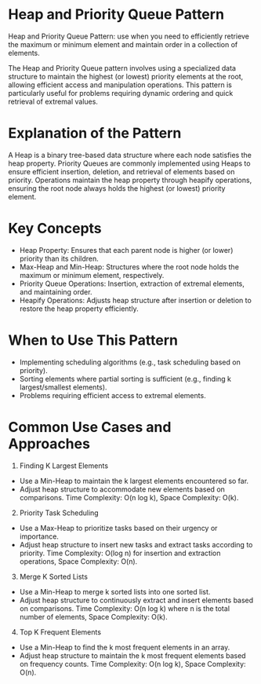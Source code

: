 # Heap and Priority Queue Pattern
Heap and Priority Queue Pattern: use when you need to efficiently retrieve the maximum or minimum element and maintain order in a collection of elements.

The Heap and Priority Queue pattern involves using a specialized data structure to maintain the highest (or lowest) priority elements at the root, allowing efficient access and manipulation operations. This pattern is particularly useful for problems requiring dynamic ordering and quick retrieval of extremal values.

# Explanation of the Pattern
A Heap is a binary tree-based data structure where each node satisfies the heap property. Priority Queues are commonly implemented using Heaps to ensure efficient insertion, deletion, and retrieval of elements based on priority. Operations maintain the heap property through heapify operations, ensuring the root node always holds the highest (or lowest) priority element.

# Key Concepts
* Heap Property: Ensures that each parent node is higher (or lower) priority than its children.
* Max-Heap and Min-Heap: Structures where the root node holds the maximum or minimum element, respectively.
* Priority Queue Operations: Insertion, extraction of extremal elements, and maintaining order.
* Heapify Operations: Adjusts heap structure after insertion or deletion to restore the heap property efficiently.

# When to Use This Pattern
* Implementing scheduling algorithms (e.g., task scheduling based on priority).
* Sorting elements where partial sorting is sufficient (e.g., finding k largest/smallest elements).
* Problems requiring efficient access to extremal elements.

# Common Use Cases and Approaches
1. Finding K Largest Elements
* Use a Min-Heap to maintain the k largest elements encountered so far.
* Adjust heap structure to accommodate new elements based on comparisons.
Time Complexity: O(n log k), Space Complexity: O(k).

2. Priority Task Scheduling
* Use a Max-Heap to prioritize tasks based on their urgency or importance.
* Adjust heap structure to insert new tasks and extract tasks according to priority.
Time Complexity: O(log n) for insertion and extraction operations, Space Complexity: O(n).

3. Merge K Sorted Lists
* Use a Min-Heap to merge k sorted lists into one sorted list.
* Adjust heap structure to continuously extract and insert elements based on comparisons.
Time Complexity: O(n log k) where n is the total number of elements, Space Complexity: O(k).

4. Top K Frequent Elements
* Use a Min-Heap to find the k most frequent elements in an array.
* Adjust heap structure to maintain the k most frequent elements based on frequency counts.
Time Complexity: O(n log k), Space Complexity: O(n).
